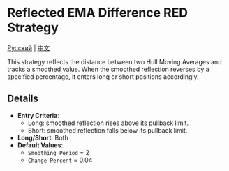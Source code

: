 # Reflected EMA Difference RED Strategy
[Русский](README_ru.md) | [中文](README_cn.md)

This strategy reflects the distance between two Hull Moving Averages and tracks a smoothed value. When the smoothed reflection reverses by a specified percentage, it enters long or short positions accordingly.

## Details

- **Entry Criteria**:
  - Long: smoothed reflection rises above its pullback limit.
  - Short: smoothed reflection falls below its pullback limit.
- **Long/Short**: Both
- **Default Values**:
  - `Smoothing Period` = 2
  - `Change Percent` = 0.04
